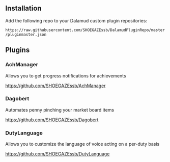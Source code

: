 ## Installation

Add the following repo to your Dalamud custom plugin repositories:

`https://raw.githubusercontent.com/SHOEGAZEssb/DalamudPluginRepo/master/pluginmaster.json`

## Plugins

### AchManager

Allows you to get progress notifications for achievements

https://github.com/SHOEGAZEssb/AchManager

### Dagobert

Automates penny pinching your market board items

https://github.com/SHOEGAZEssb/Dagobert

### DutyLanguage

Allows you to customize the language of voice acting on a per-duty basis

https://github.com/SHOEGAZEssb/DutyLanguage
